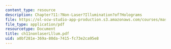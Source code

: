 ```yaml
---
content_type: resource
description: Chapter?11:?Non-Laser?Illumination?of?Holograms
file: https://ol-ocw-studio-app-production.s3.amazonaws.com/courses/mas-450-holographic-imaging-spring-2003/a0bf281e369a80da7415fc73e2ca95e8_ch11nonlaserLllum.pdf
file_type: application/pdf
resourcetype: Document
title: ch11nonlaserLllum.pdf
uid: a0bf281e-369a-80da-7415-fc73e2ca95e8
---
```


